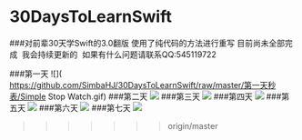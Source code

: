 # 30DaysToLearnSwift

###对前辈30天学Swift的3.0翻版  使用了纯代码的方法进行重写 目前尚未全部完成  我会持续更新的  如果有什么问题请联系QQ:545119722

###第一天
![]( https://github.com/SimbaHJ/30DaysToLearnSwift/raw/master/第一天秒表/Simple Stop Watch.gif)
###第二天
![]( https://github.com/SimbaHJ/30DaysToLearnSwift/raw/master/第二天简单表/Customfont.gif)
###第三天
![]( https://github.com/SimbaHJ/30DaysToLearnSwift/raw/master/第三天自定义cell/playvideo.gif)
###第四天
![]( https://github.com/SimbaHJ/30DaysToLearnSwift/raw/master/第四天collection/Carousel.gif)
###第五天
![]( https://github.com/SimbaHJ/30DaysToLearnSwift/raw/master/第五天定位/第五天定位.gif)
###第六天
![]( https://github.com/SimbaHJ/30DaysToLearnSwift/raw/master/第六天表的刷新/第六天表的刷新.gif)
###第七天
![]( https://github.com/SimbaHJ/30DaysToLearnSwift/raw/master/第七天音乐播放和渐变图层/第七天音乐播放和渐变图层.gif)
>>>>>>> origin/master
